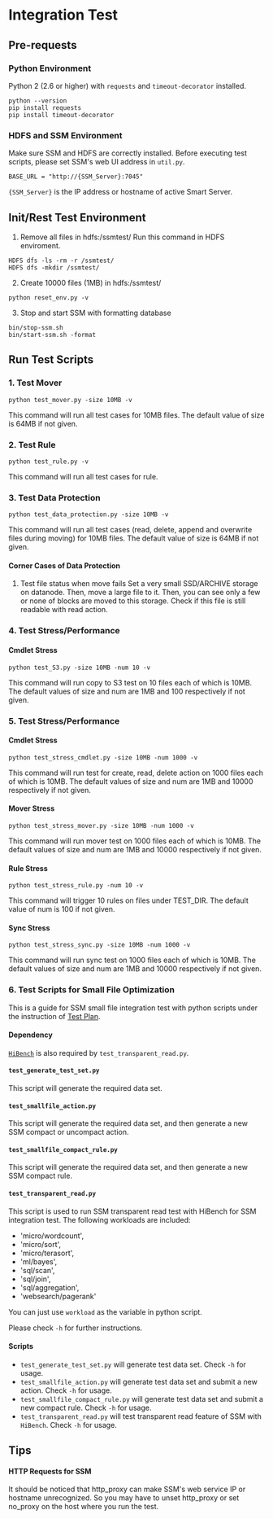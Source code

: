 # Integration Test 


## Pre-requests
### Python Environment
Python 2 (2.6 or higher) with `requests` and `timeout-decorator` installed.
```
python --version
pip install requests
pip install timeout-decorator
```

### HDFS and SSM Environment
Make sure SSM and HDFS are correctly installed. Before executing test scripts, please set SSM's web UI address in `util.py`.
```
BASE_URL = "http://{SSM_Server}:7045"
```

`{SSM_Server}` is the IP address or hostname of active Smart Server.

## Init/Rest Test Environment
1. Remove all files in hdfs:/ssmtest/
Run this command in HDFS enviroment.
```
HDFS dfs -ls -rm -r /ssmtest/
HDFS dfs -mkdir /ssmtest/
```

2. Create 10000 files (1MB) in hdfs:/ssmtest/

```
python reset_env.py -v
```

3. Stop and start SSM with formatting database

```
bin/stop-ssm.sh
bin/start-ssm.sh -format
```

## Run Test Scripts
### 1. Test Mover
```
python test_mover.py -size 10MB -v

```
This command will run all test cases for 10MB files.
The default value of size is 64MB if not given.

### 2. Test Rule
```
python test_rule.py -v
```
This command will run all test cases for rule.

### 3. Test Data Protection
```
python test_data_protection.py -size 10MB -v
```
This command will run all test cases (read, delete, append and overwrite files during moving) for 10MB files.
The default value of size is 64MB if not given.

#### Corner Cases of Data Protection

1. Test file status when move fails
Set a very small SSD/ARCHIVE storage on datanode. Then, move a large file to it. Then, you can see only a few or none of blocks are moved to this storage. Check if this file is still readable with read action.

### 4. Test Stress/Performance

#### Cmdlet Stress
```
python test_S3.py -size 10MB -num 10 -v
```
This command will run copy to S3 test on 10 files each of which is 10MB.
The default values of size and num are 1MB and 100 respectively if not given.

### 5. Test Stress/Performance

#### Cmdlet Stress
```
python test_stress_cmdlet.py -size 10MB -num 1000 -v
```
This command will run test for create, read, delete action on 1000 files each of which is 10MB.
The default values of size and num are 1MB and 10000 respectively if not given.

#### Mover Stress
```
python test_stress_mover.py -size 10MB -num 1000 -v
```
This command will run mover test on 1000 files each of which is 10MB.
The default values of size and num are 1MB and 10000 respectively if not given.

#### Rule Stress
```
python test_stress_rule.py -num 10 -v
```
This command will trigger 10 rules on files under TEST_DIR.
The default value of num is 100 if not given.

#### Sync Stress
```
python test_stress_sync.py -size 10MB -num 1000 -v
```
This command will run sync test on 1000 files each of which is 10MB.
The default values of size and num are 1MB and 10000 respectively if not given.

### 6. Test Scripts for Small File Optimization

This is a guide for SSM small file integration test with python scripts under the instruction of  [Test Plan](https://github.com/Intel-bigdata/SSM/blob/trunk/supports/small-file-test/SSM%20Small%20File%20Optimization%20Test%20Plan.md).

#### Dependency

[`HiBench`](https://github.com/intel-hadoop/HiBench) is also required by `test_transparent_read.py`.

#### `test_generate_test_set.py`
This script will generate the required data set.

#### `test_smallfile_action.py`
This script will generate the required data set, and then generate a new SSM compact or uncompact action.

#### `test_smallfile_compact_rule.py`
This script will generate the required data set, and then generate a new SSM compact rule.

#### `test_transparent_read.py`
This script is used to run SSM transparent read test with HiBench for SSM integration test.
The following workloads are included:
- 'micro/wordcount', 
- 'micro/sort', 
- 'micro/terasort', 
- 'ml/bayes',
- 'sql/scan', 
- 'sql/join', 
- 'sql/aggregation', 
- 'websearch/pagerank'

You can just use `workload` as the variable in python script.

Please check `-h` for further instructions.


#### Scripts

- `test_generate_test_set.py` will generate test data set. Check `-h` for usage.
- `test_smallfile_action.py` will generate test data set and submit a new action. Check `-h` for usage.
- `test_smallfile_compact_rule.py` will generate test data set and submit a new compact rule. Check `-h` for usage.
- `test_transparent_read.py` will test transparent read feature of SSM with `HiBench`. Check `-h` for usage.


## Tips

#### HTTP Requests for SSM

It should be noticed that http_proxy can make SSM's web service IP or hostname unrecognized. So you may have to unset http_proxy or set no_proxy on the host where you run the test.

